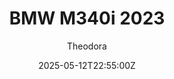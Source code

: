 ---
title: "BMW M340i 2023"
meta_title: ""
description: "BMW M340i 2023 by Cotton for Assetto Corsa"
date: 2025-05-12T22:55:00Z
thumb: EvwInRG
mainimage: vgb0Iru
cargallery: ["qOVRMYB"]
categories: ["Car"]
author: "Theodora"
tags: ["BMW", "Sports car", "Road", "2023", "Cotton", "Germany"]
draft: false
link: https://modsfire.com/5cnk7x99KRtX3d4
zipsize: 286 MB
manu: BMW
country: Germany
year: 2023
class: Sports car
drivetrain: RWD
engine: BMW B58 I6
gb: 8-speed
power: "727 bhp"
torque: "888"
mass: "1430"
speed: "250+"
accel: "- seconds"
creator: Cotton
version: "1.0"
csp: "0.2.4"
carname: "BMW M340i"
folder: "CGM_bmw_m340i_g20"
livery: "2 colors"
r2r: 0
host: ModsFire
---